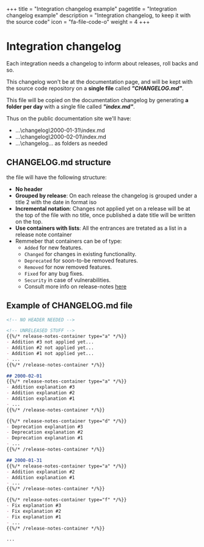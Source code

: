 +++
title = "Integration changelog example"
pagetitle = "Integration changelog example"
description = "Integration changelog, to keep it with the source code"
icon = "fa-file-code-o"
weight = 4
+++

# Integration changelog

Each integration needs a changelog to inform about releases, roll backs and so.

This changelog won't be at the documentation page, and will be kept with the source code repository on a **single file** called **_"CHANGELOG.md"_**.

This file will be copied on the documentation changelog by generating **a folder per day** with a single file called **_"index.md"_**.

Thus on the public documentation site we'll have:

* ...\changelog\2000-01-31\index.md
* ...\changelog\2000-02-01\index.md
* ...\changelog\... as folders as needed

## CHANGELOG.md structure

the file will have the following structure:

- **No header**
- **Grouped by release**: On each release the changelog is grouped under a title 2 with the date in format iso
- **Incremental notation**: Changes not applied yet on a release will be at the top of the file with no title, once published a date title will be written on the top.
- **Use containers with lists**: All the entrances are tretated as a list in a release note container 
- Remmeber that containers can be of type: 
  - `Added` for new features.
  - `Changed` for changes in existing functionality.
  - `Deprecated` for soon-to-be removed features.
  - `Removed` for now removed features.
  - `Fixed` for any bug fixes.
  - `Security` in case of vulnerabilities.
  - Consult more info on release-notes [here](/community/release-notes/)


## Example of CHANGELOG.md file

```md
<!-- NO HEADER NEEDED -->

<!-- UNRELEASED STUFF -->
{{%/* release-notes-container type="a" */%}}
- Addition #3 not applied yet... 
- Addition #2 not applied yet...
- Addition #1 not applied yet...
- ...
{{%/* /release-notes-container */%}}

## 2000-02-01
{{%/* release-notes-container type="a" */%}}
- Addition explanation #3
- Addition explanation #2
- Addition explanation #1
- ...
{{%/* /release-notes-container */%}}

{{%/* release-notes-container type="d" */%}}
- Deprecation explanation #3
- Deprecation explanation #2
- Deprecation explanation #1
- ...
{{%/* /release-notes-container */%}}

## 2000-01-31
{{%/* release-notes-container type="a" */%}}
- Addition explanation #2
- Addition explanation #1
- ...
{{%/* /release-notes-container */%}}

{{%/* release-notes-container type="f" */%}}
- Fix explanation #3
- Fix explanation #2
- Fix explanation #1
- ...
{{%/* /release-notes-container */%}}

...

```

